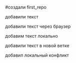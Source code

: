 #создали first_repo

добавили текст

добавили текст через браузер

добавим текст локально 

добавили текст в новой ветке 

добавил локальный конфликт